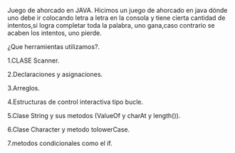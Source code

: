 Juego de ahorcado en JAVA.
Hicimos un juego de ahorcado en java dónde uno debe ir colocando letra a letra en la consola y tiene cierta cantidad de intentos,si logra completar toda la palabra, uno gana,caso contrario se acaben los intentos, uno pierde.

¿Que herramientas utilizamos?.

1.CLASE Scanner.

2.Declaraciones y asignaciones.

3.Arreglos.

4.Estructuras de control interactiva tipo bucle.

5.Clase String y sus metodos (ValueOf y charAt y length()).

6.Clase Character y metodo tolowerCase.

7.metodos condicionales como el if.
		
